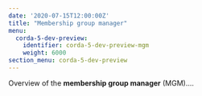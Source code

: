 ```yaml
---
date: '2020-07-15T12:00:00Z'
title: "Membership group manager"
menu:
  corda-5-dev-preview:
    identifier: corda-5-dev-preview-mgm
    weight: 6000
section_menu: corda-5-dev-preview
---
```


Overview of the **membership group manager** (MGM)....
